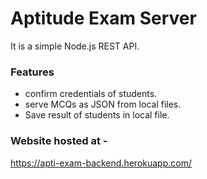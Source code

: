 # Aptitude Exam Server
It is a simple Node.js REST API.

### Features
* confirm credentials of students.
* serve MCQs as JSON from local files.
* Save result of students in local file.

### Website hosted at - 
https://apti-exam-backend.herokuapp.com/
